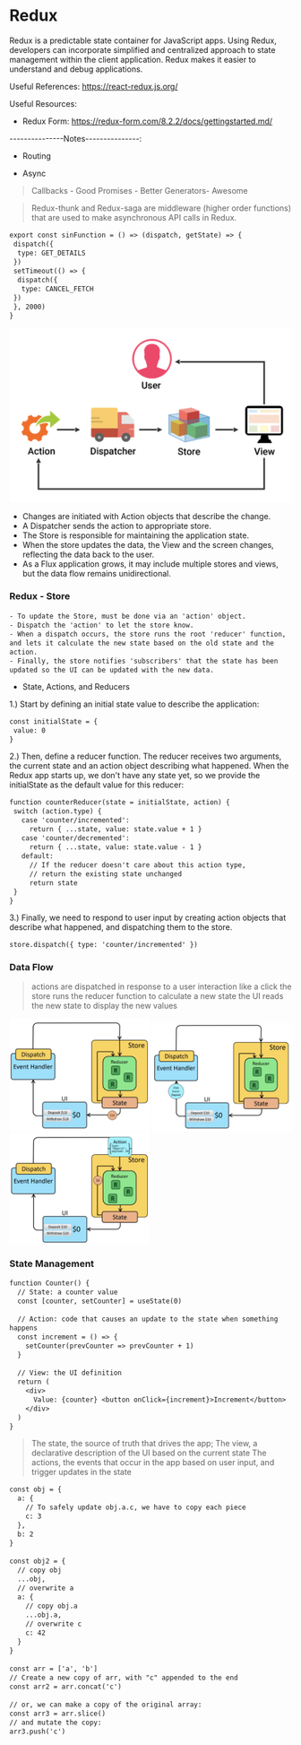 # Redux

Redux is a predictable state container for JavaScript apps.
Using Redux, developers can incorporate simplified and centralized approach to state management within the client application. Redux makes it easier to understand and debug applications.

Useful References: https://react-redux.js.org/

Useful Resources:

- Redux Form: https://redux-form.com/8.2.2/docs/gettingstarted.md/

---------------Notes---------------:
- Routing

- Async
> Callbacks - Good
> Promises  - Better
> Generators- Awesome

> Redux-thunk and Redux-saga are middleware (higher order functions) that are used to make asynchronous API calls in Redux.
```
export const sinFunction = () => (dispatch, getState) => {
 dispatch({
  type: GET_DETAILS
 })
 setTimeout(() => {
  dispatch({
   type: CANCEL_FETCH
 })
 }, 2000)
}
```
<img src="images/workflow.png" width="600"/>

- Changes are initiated with Action objects that describe the change.
- A Dispatcher sends the action to appropriate store.
- The Store is responsible for maintaining the application state.
- When the store updates the data, the View and the screen changes, reflecting the data back to the user.
- As a Flux application grows, it may include multiple stores and views, but the data flow remains unidirectional.

### Redux - Store
```
- To update the Store, must be done via an 'action' object.
- Dispatch the 'action' to let the store know.
- When a dispatch occurs, the store runs the root 'reducer' function, and lets it calculate the new state based on the old state and the action.
- Finally, the store notifies 'subscribers' that the state has been updated so the UI can be updated with the new data.
```

- State, Actions, and Reducers

 1.) Start by defining an initial state value to describe the application:
 ```
 const initialState = {
  value: 0
}
 ```
 2.) Then, define a reducer function. The reducer receives two arguments, the current state and an action object describing what happened. When the Redux app starts up, we don't have any state yet, so we provide the initialState as the default value for this reducer:
 ```
 function counterReducer(state = initialState, action) {
  switch (action.type) {
    case 'counter/incremented':
      return { ...state, value: state.value + 1 }
    case 'counter/decremented':
      return { ...state, value: state.value - 1 }
    default:
      // If the reducer doesn't care about this action type,
      // return the existing state unchanged
      return state
  }
}
 ```
 3.) Finally, we need to respond to user input by creating action objects that describe what happened, and dispatching them to the store.
 ```
 store.dispatch({ type: 'counter/incremented' })
 ```

### Data Flow

> actions are dispatched in response to a user interaction like a click
> the store runs the reducer function to calculate a new state
> the UI reads the new state to display the new values

<img src="images/Dataflow1.png" width="250"/> <img src="images/Dataflow2.png" width="250"/> <img src="images/Dataflow3.png" width="250"/>


### State Management
```
function Counter() {
  // State: a counter value
  const [counter, setCounter] = useState(0)

  // Action: code that causes an update to the state when something happens
  const increment = () => {
    setCounter(prevCounter => prevCounter + 1)
  }

  // View: the UI definition
  return (
    <div>
      Value: {counter} <button onClick={increment}>Increment</button>
    </div>
  )
}
```
> The state, the source of truth that drives the app;
> The view, a declarative description of the UI based on the current state
> The actions, the events that occur in the app based on user input, and trigger updates in the state

```
const obj = {
  a: {
    // To safely update obj.a.c, we have to copy each piece
    c: 3
  },
  b: 2
}

const obj2 = {
  // copy obj
  ...obj,
  // overwrite a
  a: {
    // copy obj.a
    ...obj.a,
    // overwrite c
    c: 42
  }
}

const arr = ['a', 'b']
// Create a new copy of arr, with "c" appended to the end
const arr2 = arr.concat('c')

// or, we can make a copy of the original array:
const arr3 = arr.slice()
// and mutate the copy:
arr3.push('c')
```







